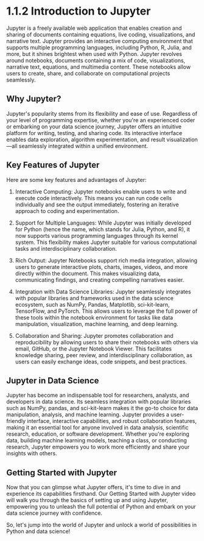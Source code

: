 # 1.1.2 Introduction to Jupyter

Jupyter is a freely available web application that enables creation and sharing of documents containing equations, live coding, visualizations, and narrative text. Jupyter provides an interactive computing environment that supports multiple programming languages, including Python, R, Julia, and more, but it shines brightest when used with Python.  Jupyter revolves around notebooks, documents containing a mix of code, visualizations, narrative text, equations, and multimedia content. These notebooks allow users to create, share, and collaborate on computational projects seamlessly.  

## Why Jupyter?

Jupyter's popularity stems from its flexibility and ease of use. Regardless of your level of programming expertise, whether you're an experienced coder or embarking on your data science journey, Jupyter offers an intuitive platform for writing, testing, and sharing code. Its interactive interface enables data exploration, algorithm experimentation, and result visualization—all seamlessly integrated within a unified environment.  

## Key Features of Jupyter

  Here are some key features and advantages of Jupyter:

1. Interactive Computing: Jupyter notebooks enable users to write and execute code interactively. This means you can run code cells individually and see the output immediately, fostering an iterative approach to coding and experimentation.

2. Support for Multiple Languages: While Jupyter was initially developed for Python (hence the name, which stands for Julia, Python, and R), it now supports various programming languages through its kernel system. This flexibility makes Jupyter suitable for various computational tasks and interdisciplinary collaboration.

3. Rich Output: Jupyter Notebooks support rich media integration, allowing users to generate interactive plots, charts, images, videos, and more directly within the document. This makes visualizing data, communicating findings, and creating compelling narratives easier.

4. Integration with Data Science Libraries: Jupyter seamlessly integrates with popular libraries and frameworks used in the data science ecosystem, such as NumPy, Pandas, Matplotlib, sci-kit-learn, TensorFlow, and PyTorch. This allows users to leverage the full power of these tools within the notebook environment for tasks like data manipulation, visualization, machine learning, and deep learning.

5. Collaboration and Sharing: Jupyter promotes collaboration and reproducibility by allowing users to share their notebooks with others via email, GitHub, or the Jupyter Notebook Viewer. This facilitates knowledge sharing, peer review, and interdisciplinary collaboration, as users can easily exchange ideas, code snippets, and best practices.

## **Jupyter in Data Science**


Jupyter has become an indispensable tool for researchers, analysts, and developers in data science. Its seamless integration with popular libraries such as NumPy, pandas, and sci-kit-learn makes it the go-to choice for data manipulation, analysis, and machine learning. Jupyter provides a user-friendly interface, interactive capabilities, and robust collaboration features, making it an essential tool for anyone involved in data analysis, scientific research, education, or software development. Whether you're exploring data, building machine learning models, teaching a class, or conducting research, Jupyter empowers you to work more efficiently and share your insights with others.  

## **Getting Started with Jupyter**

Now that you can glimpse what Jupyter offers, it's time to dive in and experience its capabilities firsthand. Our Getting Started with Jupyter video will walk you through the basics of setting up and using Jupyter, empowering you to unleash the full potential of Python and embark on your data science journey with confidence.

So, let's jump into the world of Jupyter and unlock a world of possibilities in Python and data science!

